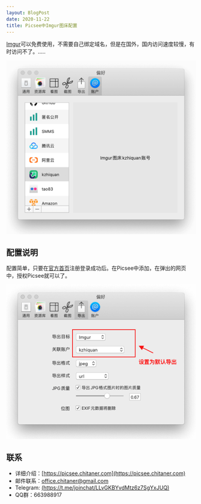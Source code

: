 ```yaml
---
layout: BlogPost
date: 2020-11-22
title: Picsee中Imgur图床配置
---
```


[Imgur](https://imgur.com)可以免费使用，不需要自己绑定域名，但是在国外，国内访问速度较慢，有时访问不了。.....
<!-- more -->

![imgur](./images/Picsee_imageCloud_imgur/imgur.png)

## 配置说明
配置简单，只要在[官方首页](https://imgur.com/)注册登录成功后。在Picsee中添加，在弹出的网页中，授权Picsee就可以了。

![result](./images/Picsee_imageCloud_imgur/result.png)

## 联系
- 详细介绍：[https://picsee.chitaner.com](https://picsee.chitaner.com)
- 邮件联系：[office.chitaner@gmail.com](mailto:office.chitaner@gmail.com)
- Telegram: [(https://t.me/joinchat/LLvGKBYvdMtz6z7SgYxJUQ)](https://t.me/joinchat/LLvGKBYvdMtz6z7SgYxJUQ)
- QQ群：663988917